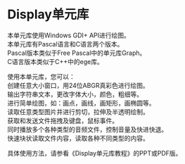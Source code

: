﻿# Display单元库

本单元库使用Windows GDI+ API进行绘图。<br>
本单元库有Pascal语言和C语言两个版本。<br>
Pascal版本类似于Free Pascal中的单元库Graph。<br>
C语言版本类似于C++中的ege库。<br>

使用本单元库，您可以：<br>
创建任意大小窗口，用24位ABGR真彩色进行绘图。<br>
输出字符串文本，更改字体大小，颜色，粗细等。<br>
进行简单绘图，如：画点，画线，画矩形，画椭圆等。<br>
读取任意类型图片并进行剪切，拉伸及半透明绘制。<br>
获取和发送文件拖拽及键盘，鼠标事件。<br>
同时播放多个各种类型的音频文件，控制音量及快进快退。<br>
快速块状读取文件内容，读取各种不同类型的内容。<br>

具体使用方法，请参看《Display单元库教程》的PPT或PDF版。<br>

